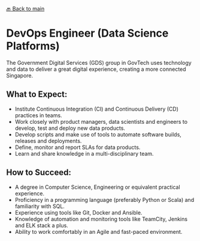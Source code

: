 [:back: Back to main](README.md)

# DevOps Engineer (Data Science Platforms)

The Government Digital Services (GDS) group in GovTech uses technology and data to deliver a great digital experience, creating a more connected Singapore.

## What to Expect:

- Institute Continuous Integration (CI) and Continuous Delivery (CD) practices in teams.
- Work closely with product managers, data scientists and engineers to develop, test and deploy new data products.
- Develop scripts and make use of tools to automate software builds, releases and deployments.
- Define, monitor and report SLAs for data products.
- Learn and share knowledge in a multi-disciplinary team.

## How to Succeed:

- A degree in Computer Science, Engineering or equivalent practical experience.
- Proficiency in a programming language (preferably Python or Scala) and familiarity with SQL.
- Experience using tools like Git, Docker and Ansible.
- Knowledge of automation and monitoring tools like TeamCity, Jenkins and ELK stack a plus.
- Ability to work comfortably in an Agile and fast-paced environment.

